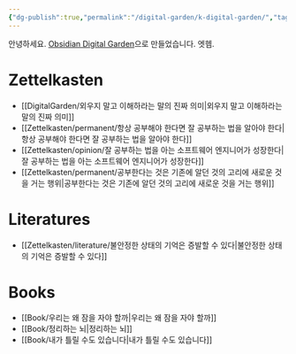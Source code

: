 ```yaml
---
{"dg-publish":true,"permalink":"/digital-garden/k-digital-garden/","tags":"gardenEntry","dgHomeLink":true,"dgPassFrontmatter":false}
---
```



안녕하세요. [Obsidian Digital Garden](https://github.com/oleeskild/obsidian-digital-garden)으로 만들었습니다. 엣헴.

# Zettelkasten
- [[DigitalGarden/외우지 말고 이해하라는 말의 진짜 의미|외우지 말고 이해하라는 말의 진짜 의미]]
- [[Zettelkasten/permanent/항상 공부해야 한다면 잘 공부하는 법을 알아야 한다|항상 공부해야 한다면 잘 공부하는 법을 알아야 한다]]
- [[Zettelkasten/opinion/잘 공부하는 법을 아는 소프트웨어 엔지니어가 성장한다|잘 공부하는 법을 아는 소프트웨어 엔지니어가 성장한다]]
- [[Zettelkasten/permanent/공부한다는 것은 기존에 알던 것의 고리에 새로운 것을 거는 행위|공부한다는 것은 기존에 알던 것의 고리에 새로운 것을 거는 행위]]

# Literatures
- [[Zettelkasten/literature/불안정한 상태의 기억은 증발할 수 있다|불안정한 상태의 기억은 증발할 수 있다]]

# Books
- [[Book/우리는 왜 잠을 자야 할까|우리는 왜 잠을 자야 할까]]
- [[Book/정리하는 뇌|정리하는 뇌]]
- [[Book/내가 틀릴 수도 있습니다|내가 틀릴 수도 있습니다]]
